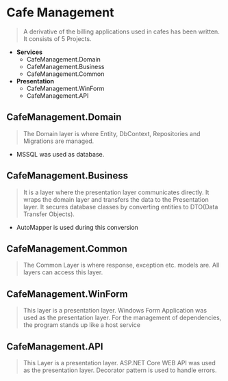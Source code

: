 # Cafe Management
> A derivative of the billing applications used in cafes has been written. It consists of 5 Projects. 

- **Services**
  - CafeManagement.Domain
  - CafeManagement.Business
  - CafeManagement.Common
- **Presentation**
  - CafeManagement.WinForm
  - CafeManagement.API

## CafeManagement.Domain
> The Domain layer is where Entity, DbContext, Repositories and Migrations are managed.
- MSSQL was used as database.

## CafeManagement.Business
> It is a layer where the presentation layer communicates directly. It wraps the domain layer and transfers the data to the Presentation layer. It secures database classes by converting entities to DTO(Data Transfer Objects). 
- AutoMapper is used during this conversion 

## CafeManagement.Common
> The Common Layer is where response, exception etc. models are. All layers can access this layer.

## CafeManagement.WinForm
> This layer is a presentation layer. Windows Form Application was used as the presentation layer.
For the management of dependencies, the program stands up like a host service

## CafeManagement.API
> This Layer is a presentation layer. ASP.NET Core WEB API was used as the presentation layer.
> Decorator pattern is used to handle errors.
